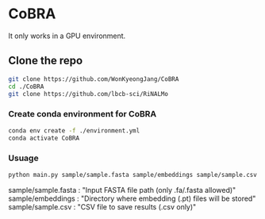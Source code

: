 # CoBRA
It only works in a GPU environment.
## Clone the repo
```bash
git clone https://github.com/WonKyeongJang/CoBRA
cd ./CoBRA
git clone https://github.com/lbcb-sci/RiNALMo
```

### Create conda environment for CoBRA
```bash
conda env create -f ./environment.yml
conda activate CoBRA
```
### Usuage
```bash
python main.py sample/sample.fasta sample/embeddings sample/sample.csv
```
sample/sample.fasta : "Input FASTA file path (only .fa/.fasta allowed)"\
sample/embeddings : "Directory where embedding (.pt) files will be stored"\
sample/sample.csv : "CSV file to save results (.csv only)"
